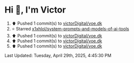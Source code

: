 <h1>Hi 👋, I'm Victor </h1>

<!--RECENT_ACTIVITY:start-->
1. ⬆️ Pushed 1 commit(s) to [victorDigital/voe.dk](https://github.com/victorDigital/voe.dk)<br>
2. ⭐ Starred [x1xhlol/system-prompts-and-models-of-ai-tools](https://github.com/x1xhlol/system-prompts-and-models-of-ai-tools)<br>
3. ⬆️ Pushed 1 commit(s) to [victorDigital/voe.dk](https://github.com/victorDigital/voe.dk)<br>
4. ⬆️ Pushed 1 commit(s) to [victorDigital/voe.dk](https://github.com/victorDigital/voe.dk)<br>
5. ⬆️ Pushed 1 commit(s) to [victorDigital/voe.dk](https://github.com/victorDigital/voe.dk)<br>
<!--RECENT_ACTIVITY:end-->

<!--RECENT_ACTIVITY:last_update-->
Last Updated: Tuesday, April 29th, 2025, 4:45:30 PM
<!--RECENT_ACTIVITY:last_update_end-->
